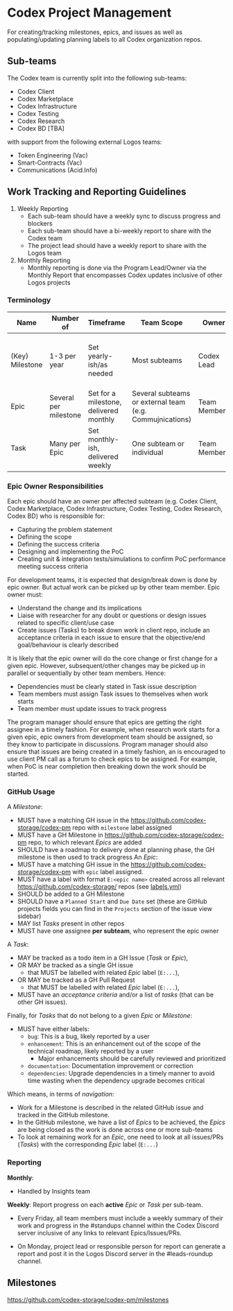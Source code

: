 # Codex Project Management

For creating/tracking milestones, epics, and issues as well as populating/updating planning labels to all Codex organization repos.

## Sub-teams
The Codex team is currently split into the following sub-teams:
- Codex Client
- Codex Marketplace
- Codex Infrastructure
- Codex Testing
- Codex Research
- Codex BD [TBA]

with support from the following external Logos teams:
- Token Engineering (Vac)
- Smart-Contracts (Vac)
- Communications (Acid.Info)

## Work Tracking and Reporting Guidelines
1. Weekly Reporting
    - Each sub-team should have a weekly sync to discuss progress and blockers
    - Each sub-team should have a bi-weekly report to share with the Codex team
    - The project lead should have a weekly report to share with the Logos team
2. Monthly Reporting
    - Monthly reporting is done via the Program Lead/Owner via the Monthly Report that encompasses Codex updates inclusive of other Logos projects

### Terminology

| Name            | Number of                               | Timeframe                              | Team Scope                                   | Owner                       | Description                                                                 |
|-----------------|-----------------------------------------|----------------------------------------|----------------------------------------------|-----------------------------|-----------------------------------------------------------------------------|
| (Key) Milestone | 1-3 per year                            | Set yearly-ish/as needed               | Most subteams                                | Codex Lead                   | Key achievements for the Codex project, historical milestones.               |
| Epic            | Several per milestone                   | Set for a milestone, delivered monthly | Several subteams or external team (e.g. Commujnications) | Team Members                | Chunk of a _Milestone_ across all clients.                                  |
| Task            | Many per Epic                           | Set monthly-ish, delivered weekly      | One subteam or individual                    | Team Member                 | May be one or several piece of work, client specific.                       |  

### Epic Owner Responsibilities
Each epic should have an owner per affected subteam (e.g. Codex Client, Codex Marketplace, Codex Infrastructure, Codex Testing, Codex Research, Codex BD) who is responsible for:
- Capturing the problem statement
- Defining the scope
- Defining the success criteria
- Designing and implementing the PoC
- Creating unit & integration tests/simulations to confirm PoC performance meeting success criteria

For development teams, it is expected that design/break down is done by epic owner. But actual work can be picked up by other team member. Epic owner must:

- Understand the change and its implications
- Liaise with researcher for any doubt or questions or design issues related to specific client/use case
- Create issues (Tasks) to break down work in client repo, include an acceptance criteria in each issue to ensure that the objective/end goal/behaviour is clearly described

It is likely that the epic owner will do the core change or first change for a given epic. However, subsequent/other changes may be picked up in parallel or sequentially by other team members.
Hence:

- Dependencies must be clearly stated in Task issue description
- Team members must assign Task issues to themselves when work starts
- Team member must update issues to track progress

The program manager should ensure that epics are getting the right assignee in a timely fashion. For example, when research work starts for a given epic, epic owners from development team should be assigned, so they know to participate in discussions. Program manager should also ensure that issues are being created in a timely fashion, an is encouraged to use client PM call as a forum to check epics to be assigned. For example, when PoC is near completion then breaking down the work should be started.

### GitHub Usage
A _Milestone_:
- MUST have a matching GH issue in the https://github.com/codex-storage/codex-pm repo with `milestone` label assigned
- MUST have a GH Milestone in https://github.com/codex-storage/codex-pm repo, to which relevant _Epics_ are added
- SHOULD have a roadmap to delivery done at planning phase, the GH milestone is then used to track progress
An _Epic_:
- MUST have a matching GH issue in the https://github.com/codex-storage/codex-pm with `epic` label assigned.
- MUST have a label with format `E:<epic name>` created across all relevant https://github.com/codex-storage/ repos (see [labels.yml](./.github/labels.yml))
- SHOULD be added to a GH Milestone
- SHOULD have a `Planned Start` and `Due Date` set (these are GitHub projects fields you can find in the `Projects` section of the issue view sidebar)
- MAY list _Tasks_ present in other repos
- MUST have one assignee **per subteam**, who represent the epic owner

A _Task_:
- MAY be tracked as a todo item in a GH Issue (_Task_ or _Epic_),
- OR MAY be tracked as a single GH issue
  - that MUST be labelled with related _Epic_ label (`E:...`),
- OR MAY be tracked as a GH Pull Request
    - that MUST be labelled with related _Epic_ label (`E:...`),
- MUST have an _acceptance criteria_ and/or a list of _tasks_ (that can be other GH issues).

Finally, for _Tasks_ that do not belong to a given _Epic_ or _Milestone_:
- MUST have either labels:
  - `bug`: This is a bug, likely reported by a user
  - `enhancement`: This is an enhancement out of the scope of the technical roadmap, likely reported by a user
    - Major enhancements should be carefully reviewed and prioritized
  - `documentation`: Documentation improvement or correction
  - `dependencies`: Upgrade dependencies in a timely manner to avoid time wasting when the dependency upgrade becomes critical

Which means, in terms of _navigation_:

- Work for a Milestone is described in the related GitHub issue and tracked in the GitHub milestone.
- In the GitHub milestone, we have a list of _Epics_ to be achieved, the _Epics_ are being closed as the work is done across one or more sub-teams
- To look at remaining work for an _Epic_, one need to look at all issues/PRs (_Tasks_) with the corresponding _Epic_ label (`E:...`)

### Reporting

**Monthly**:

- Handled by Insights team

**Weekly**: Report progress on each **active** _Epic_ or _Task_ per sub-team.

- Every Friday, all team members must include a weekly summary of their work and progress in the #standups channel within the Codex Discord server inclusive of any links to relevant Epics/Issues/PRs.

- On Monday, project lead or responsible person for report can generate a report and post it in the Logos Discord server in the #leads-roundup channel.

## Milestones

https://github.com/codex-storage/codex-pm/milestones
